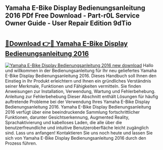## Yamaha E-Bike Display Bedienungsanleitung 2016 PDf Free Download - Part-r0L Service Owner Guide - User Repair Edition 9dTio

# <h2><a href="http://df02m0.blite.top/?on=Yamaha+E-Bike+Display+Bedienungsanleitung+2016">🔗Download 👉🔴 Yamaha E-Bike Display Bedienungsanleitung 2016</a></h2>

[![Yamaha E-Bike Display Bedienungsanleitung 2016 new download](https://i.imgur.com/lujVjoI.png)](http://df02m0.blite.top/?on=Yamaha+E-Bike+Display+Bedienungsanleitung+2016)
Hallo und willkommen in der Bedienungsanleitung für Ihr neu geliefertes Yamaha E-Bike Display Bedienungsanleitung 2016. Dieses Handbuch soll Ihnen den Einstieg in Ihr Produkt erleichtern und Ihnen ein gründliches Verständnis seiner Merkmale, Funktionen und Fähigkeiten vermitteln. Sie finden Anweisungen zur Installation, Verwendung, Wartung und Fehlerbehebung. Anleitung zur Fehlerbehebung Dieser Abschnitt enthält Lösungen für häufig auftretende Probleme bei der Verwendung Ihres Yamaha E-Bike Display Bedienungsanleitung 2016. Yamaha E-Bike Display Bedienungsanleitung 2016 verfügt über eine beeindruckende Sammlung fortschrittlicher Funktionen, darunter Gesichtserkennung, Augmented Reality, Sprachaktivierung und kabelloses Laden, die alle über die benutzerfreundliche und intuitive Benutzeroberfläche leicht zugänglich sind. Lass uns anfangen! Kontaktieren Sie uns noch heute und lassen Sie sich von Yamaha E-Bike Display Bedienungsanleitung 2016 durch den Prozess führen.

